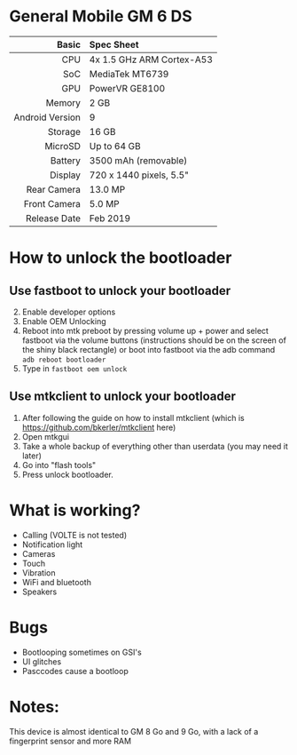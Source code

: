 # General Mobile GM 6 DS

Basic   | Spec Sheet
-------:|:-------------------------
CPU     | 4x 1.5 GHz ARM Cortex-A53
SoC     | MediaTek MT6739
GPU     | PowerVR GE8100
Memory  | 2 GB
Android Version | 9
Storage | 16 GB
MicroSD | Up to 64 GB
Battery | 3500 mAh (removable)
Display | 720 x 1440 pixels, 5.5"
Rear Camera  | 13.0 MP
Front Camera | 5.0 MP
Release Date | Feb 2019

# How to unlock the bootloader
## Use fastboot to unlock your bootloader
2. Enable developer options
3. Enable OEM Unlocking
4. Reboot into mtk preboot by pressing volume up + power and select fastboot via the volume buttons (instructions should be on the screen of the shiny black rectangle)  or boot into fastboot via the adb command `adb reboot bootloader`
5. Type in `fastboot oem unlock`

## Use mtkclient to unlock your bootloader
1. After following the guide on how to install mtkclient (which is https://github.com/bkerler/mtkclient here)
2. Open mtkgui
3. Take a whole backup of everything other than userdata (you may need it later)
4. Go into "flash tools"
5. Press unlock bootloader.

# What is working?
* Calling (VOLTE is not tested)
* Notification light
* Cameras
* Touch
* Vibration
* WiFi and bluetooth
* Speakers

# Bugs
* Bootlooping sometimes on GSI's
* UI glitches
* Pasccodes cause a bootloop

# Notes:
This device is almost identical to GM 8 Go and 9 Go, with a lack of a fingerprint sensor and more RAM